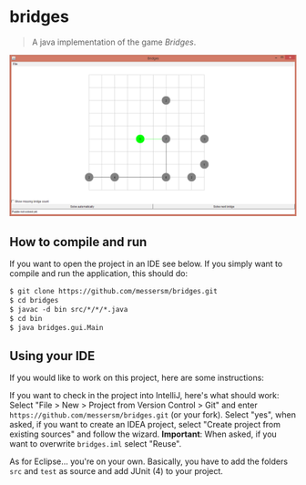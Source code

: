 # bridges
> A java implementation of the game *Bridges*.

![Screenshot](documentation/screenshot.png "Example screenshot")

## How to compile and run
If you want to open the project in an IDE see below. If you simply
want to compile and run the application, this should do:

```
$ git clone https://github.com/messersm/bridges.git
$ cd bridges
$ javac -d bin src/*/*/*.java
$ cd bin
$ java bridges.gui.Main
```

## Using your IDE
If you would like to work on this project, here are some instructions:

If you want to check in the project into IntelliJ, here's what should work:
Select "File > New > Project from Version Control > Git" and
enter ``https://github.com/messersm/bridges.git`` (or your fork).
Select "yes", when asked, if you want to create an IDEA project,
select "Create project from existing sources" and follow the wizard.
**Important**: When asked, if you want to overwrite ``bridges.iml`` select "Reuse".

As for Eclipse... you're on your own. Basically, you have to add the folders ``src``
and ``test`` as source and add JUnit (4) to your project.
